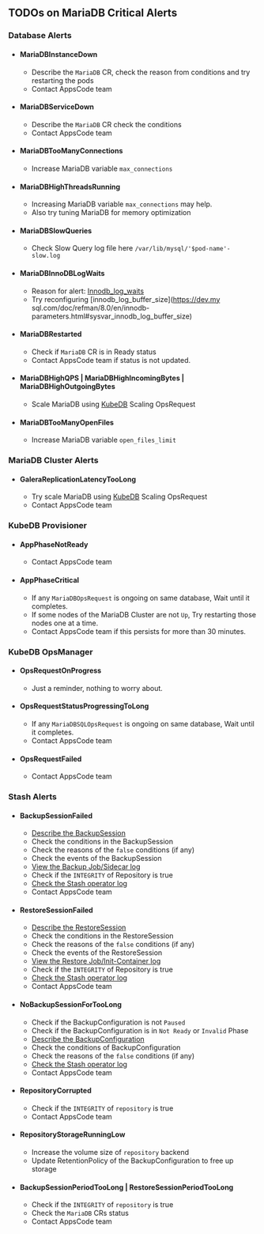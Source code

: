 ## TODOs on MariaDB Critical Alerts

### Database Alerts

- #### MariaDBInstanceDown
  - Describe the `MariaDB` CR, check the reason from conditions and try restarting the pods
  - Contact AppsCode team
- #### MariaDBServiceDown
  - Describe the `MariaDB` CR check the conditions
  - Contact AppsCode team
- #### MariaDBTooManyConnections
  - Increase MariaDB variable `max_connections`
- #### MariaDBHighThreadsRunning
  - Increasing MariaDB variable `max_connections` may help. 
  - Also try tuning MariaDB for memory optimization
- #### MariaDBSlowQueries
  - Check Slow Query log file here `/var/lib/mysql/'$pod-name'-slow.log`
- #### MariaDBInnoDBLogWaits
  - Reason for alert: [Innodb_log_waits](https://dev.mysql.com/doc/refman/8.0/en/server-status-variables.html#statvar_Innodb_log_waits)
  - Try reconfiguring [innodb_log_buffer_size](https://dev.my sql.com/doc/refman/8.0/en/innodb-parameters.html#sysvar_innodb_log_buffer_size)
- #### MariaDBRestarted
  - Check if `MariaDB` CR is in Ready status
  - Contact AppsCode team if status is not updated.
- #### MariaDBHighQPS | MariaDBHighIncomingBytes | MariaDBHighOutgoingBytes
  - Scale MariaDB using [KubeDB](https://kubedb.com/docs/latest/guides/mariadb/) Scaling OpsRequest
- #### MariaDBTooManyOpenFiles
  - Increase MariaDB variable `open_files_limit`

### MariaDB Cluster Alerts

- #### GaleraReplicationLatencyTooLong
  - Try scale MariaDB using [KubeDB](https://kubedb.com/docs/latest/guides/mariadb/) Scaling OpsRequest
  - Contact AppsCode team

### KubeDB Provisioner

- #### AppPhaseNotReady
  - Contact AppsCode team
- #### AppPhaseCritical
  - If any `MariaDBOpsRequest` is ongoing on same database, Wait until it completes.
  - If some nodes of the MariaDB Cluster are not `Up`, Try restarting those nodes one at a time.
  - Contact AppsCode team if this persists for more than 30 minutes.

### KubeDB OpsManager

- #### OpsRequestOnProgress
  - Just a reminder, nothing to worry about.
- #### OpsRequestStatusProgressingToLong
  - If any `MariaDBSQLOpsRequest` is ongoing on same database, Wait until it completes.
  - Contact AppsCode team
- #### OpsRequestFailed
  - Contact AppsCode team

### Stash Alerts
- #### BackupSessionFailed
  - [Describe the BackupSession](https://stash.run/docs/latest/guides/troubleshooting/how-to-troubleshoot/#describe-the-backupsession)
  - Check the conditions in the BackupSession
  - Check the reasons of the `false` conditions (if any)
  - Check the events of the BackupSession
  - [View the Backup Job/Sidecar log](https://stash.run/docs/latest/guides/troubleshooting/how-to-troubleshoot/#view-backup-jobsidecar-log)
  - Check if the `INTEGRITY` of Repository is true
  - [Check the Stash operator log](https://stash.run/docs/latest/guides/troubleshooting/how-to-troubleshoot/#check-stash-operator-log)
  - Contact AppsCode team
- #### RestoreSessionFailed
  - [Describe the RestoreSession](https://stash.run/docs/latest/guides/troubleshooting/how-to-troubleshoot/#describe-the-restoresession)
  - Check the conditions in the RestoreSession
  - Check the reasons of the `false` conditions (if any)
  - Check the events of the RestoreSession
  - [View the Restore Job/Init-Container log](https://stash.run/docs/latest/guides/troubleshooting/how-to-troubleshoot/#view-restore-jobinit-container-log)
  - Check if the `INTEGRITY` of Repository is true
  - [Check the Stash operator log](https://stash.run/docs/latest/guides/troubleshooting/how-to-troubleshoot/#check-stash-operator-log)
  - Contact AppsCode team
- #### NoBackupSessionForTooLong
  - Check if the BackupConfiguration is not `Paused`
  - Check if the BackupConfiguration is in `Not Ready` or `Invalid` Phase
  - [Describe the BackupConfiguration](https://stash.run/docs/latest/guides/troubleshooting/how-to-troubleshoot/#backupconfiguration-notready)
  - Check the conditions of BackupConfiguration
  - Check the reasons of the `false` conditions (if any)
  - [Check the Stash operator log](https://stash.run/docs/latest/guides/troubleshooting/how-to-troubleshoot/#check-stash-operator-log)
  - Contact AppsCode team
- #### RepositoryCorrupted
  - Check if the `INTEGRITY` of `repository` is true
  - Contact AppsCode team
- #### RepositoryStorageRunningLow
  - Increase the volume size of `repository` backend
  - Update RetentionPolicy of the BackupConfiguration to free up storage
- #### BackupSessionPeriodTooLong | RestoreSessionPeriodTooLong
  - Check if the `INTEGRITY` of `repository` is true
  - Check the `MariaDB` CRs status
  - Contact AppsCode team
